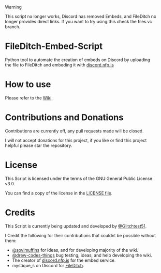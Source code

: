 > [!WARNING]
> This script no longer works, Discord has removed Embeds, and FileDitch no longer provides direct links. If you want to try using this check the files.vc branch.

FileDitch-Embed-Script
=====
Python tool to automate the creation of embeds on Discord by uploading the file to FileDitch and embeding it with [discord.nfp.is](https://discord.nfp.is)

How to use
=====
Please refer to the [Wiki](https://github.com/Glitchtest51/FileDitch-Embed-Script/wiki).

Contributions and Donations
=====
Contributions are currently off, any pull requests made will be closed.

I will not accept donations for this project, if you like or find this project helpful please star the repository.

License
=====
This Script is licensed under the terms of the GNU General Public License v3.0.

You can find a copy of the license in the [LICENSE file](LICENSE).

Credits
=====
This Script is currently being updated and developed by [@Glitchtest51](https://github.com/Glitchtest51).

I Credit the following for their contributions that couldnt be possible without them:
- [@sovimuffins](https://github.com/sovimuffins) for ideas, and for developing majority of the wiki.
- [@drew-codes-things](https://github.com/drew-codes-things) bug testing, ideas, and help developing the wiki.
- The creator of [discord.nfp.is](https://discord.nfp.is) for the embed service.
- mystique_s on Discord for [FileDitch](https://fileditch.com).
